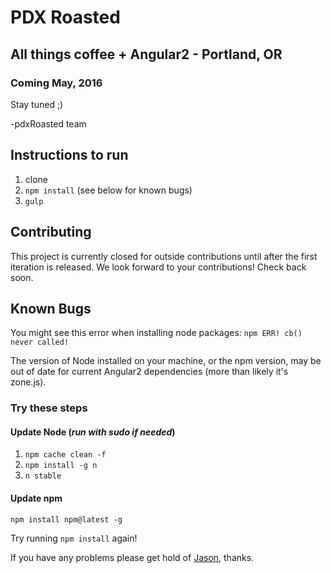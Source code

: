 # PDX Roasted
## All things coffee + Angular2 - Portland, OR
### Coming May, 2016
Stay tuned ;)

-pdxRoasted team

## Instructions to run
1. clone
2. `npm install` (see below for known bugs)
3. `gulp`

## Contributing
This project is currently closed for outside contributions until after the first iteration is released. We look forward to your contributions! Check back soon.

## Known Bugs
You might see this error when installing node packages: `npm ERR! cb() never called!`

The version of Node installed on your machine, or the npm version, may be out of date for current Angular2 dependencies (more than likely it's zone.js).

### Try these steps
#### Update Node (_run with sudo if needed_)
1. `npm cache clean -f`
2. `npm install -g n`
3. `n stable`

#### Update npm
`npm install npm@latest -g`

Try running `npm install` again!

If you have any problems please get hold of [Jason](http://www.jason-awbrey.com/contact), thanks.
